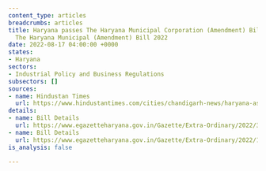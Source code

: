 ```yaml
---
content_type: articles
breadcrumbs: articles
title: Haryana passes The Haryana Municipal Corporation (Amendment) Bill 2022 and
  The Haryana Municipal (Amendment) Bill 2022
date: 2022-08-17 04:00:00 +0000
states:
- Haryana
sectors:
- Industrial Policy and Business Regulations
subsectors: []
sources:
- name: Hindustan Times
  url: https://www.hindustantimes.com/cities/chandigarh-news/haryana-assembly-passes-4-bills-refers-one-to-select-committee-101660169768464.html
details:
- name: Bill Details
  url: https://www.egazetteharyana.gov.in/Gazette/Extra-Ordinary/2022/39-2022-Ext/12984.pdf
- name: Bill Details
  url: https://www.egazetteharyana.gov.in/Gazette/Extra-Ordinary/2022/142-2022-Ext/14231.pdf
is_analysis: false

---
```

